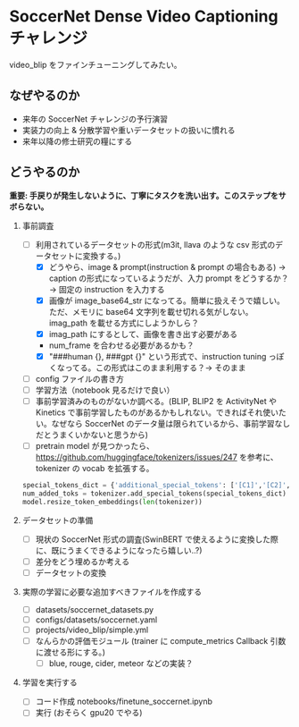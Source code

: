 # SoccerNet Dense Video Captioning チャレンジ

video_blip をファインチューニングしてみたい。

## なぜやるのか

- 来年の SoccerNet チャレンジの予行演習
- 実装力の向上 & 分散学習や重いデータセットの扱いに慣れる
- 来年以降の修士研究の糧にする

## どうやるのか

**重要: 手戻りが発生しないように、丁寧にタスクを洗い出す。このステップをサボらない。**

1. 事前調査

   - [ ] 利用されているデータセットの形式(m3it, llava のような csv 形式のデータセットに変換する。)
     - [x] どうやら、image & prompt(instruction & prompt の場合もある) → caption の形式になっているようだが、入力 prompt をどうするか？→ 固定の instruction を入力する
     - [x] 画像が image_base64_str になってる。簡単に扱えそうで嬉しい。ただ、メモリに base64 文字列を載せ切れる気がしない。imag_path を載せる方式にしようかしら？
     - [x] imag_path にするとして、画像を書き出す必要がある
     - num_frame を合わせる必要があるかも？
     - [x] "###human {}, ###gpt {}" という形式で、instruction tuning っぽくなってる。この形式はこのまま利用する？→ そのまま
   - [ ] config ファイルの書き方
   - [ ] 学習方法（notebook 見るだけで良い）
   - [ ] 事前学習済みのものがないか調べる。(BLIP, BLIP2 を ActivityNet や Kinetics で事前学習したものがあるかもしれない。できればそれ使いたい。なぜなら SoccerNet のデータ量は限られているから、事前学習なしだとうまくいかないと思うから)
   - [ ] pretrain model が見つかったら、https://github.com/huggingface/tokenizers/issues/247 を参考に、tokenizer の vocab を拡張する。

   ```python
   special_tokens_dict = {'additional_special_tokens': ['[C1]','[C2]','[C3]','[C4]']}
   num_added_toks = tokenizer.add_special_tokens(special_tokens_dict)
   model.resize_token_embeddings(len(tokenizer))
   ```

2. データセットの準備

   - [ ] 現状の SoccerNet 形式の調査(SwinBERT で使えるように変換した際に、既にうまくできるようになったら嬉しい..?)
   - [ ] 差分をどう埋めるか考える
   - [ ] データセットの変換

3. 実際の学習に必要な追加すべきファイルを作成する

   - [ ] datasets/soccernet_datasets.py
   - [ ] configs/datasets/soccernet.yaml
   - [ ] projects/video_blip/simple.yml
   - [ ] なんらかの評価モジュール (trainer に compute_metrics Callback 引数に渡せる形にする。)
     - [ ] blue, rouge, cider, meteor などの実装？

4. 学習を実行する

   - [ ] コード作成 notebooks/finetune_soccernet.ipynb
   - [ ] 実行 (おそらく gpu20 でやる)

```

```
